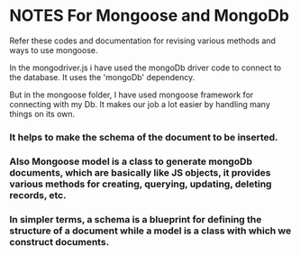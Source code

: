 # NOTES For Mongoose and MongoDb

Refer these codes and documentation for revising various methods and ways to use mongoose.

In the mongodriver.js i have used the mongoDb driver code to connect to the database. It uses the 'mongoDb' dependency.

But in the mongoose folder, I have used mongoose framework for connecting with my Db. It makes our job a lot easier by handling many things on its own.

### It helps to make the schema of the document to be inserted.
### Also Mongoose model is a class to generate mongoDb documents, which are basically like JS objects, it provides various methods for creating, querying, updating, deleting records, etc.
### In simpler terms, a schema is a blueprint for defining the structure of a document while a model is a class with which we construct documents.

